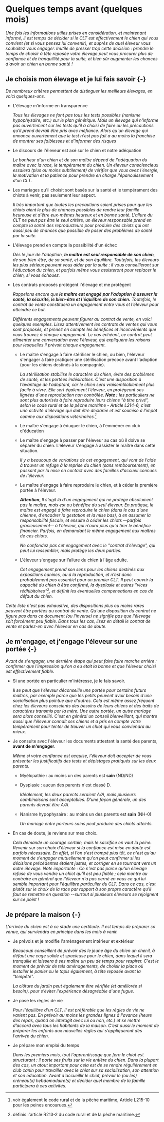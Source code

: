 
# Quelques temps avant (quelques mois)

*Une fois les informations utiles prises en considération, et maintenant informé, il est temps de décider si le CLT est effectivement le chien qui vous convient (et si vous pensez lui convenir), et auprès de quel éleveur vous souhaitez vous engager. Inutile de presser trop cette décision : prendre le temps de choisir à tête reposée votre élevage peut vous procurer plus de confiance et de tranquillité pour la suite, et bien sûr augmenter les chances d'avoir un chien en bonne santé !*

## Je choisis mon élevage et je lui fais savoir {-}

*De nombreux critères permettent de distinguer les meilleurs élevages, en voici quelques-uns.*

-   L'élevage m'informe en transparence

    *Tous les élevages ne font pas tous les tests possibles (nanisme hypophysaire, etc.) sur le plan génétique. Mais un élevage qui n'informe pas ouvertement sur les tests qu'il a choisi de faire ou les précautions qu'il prend devrait être pris avec méfiance. Alors qu'un élevage qui annonce ouvertement que le test n'est pas fait a au moins la franchise de montrer ses faiblesses et d'informer des risques*

-   Le discours de l'éleveur est axé sur le chien et notre adéquation

    *Le bonheur d'un chien et de son maître dépend de l'adéquation du maître avec la race, le tempérament du chien. Un éleveur consciencieux essaiera (plus ou moins subtilement) de vérifier que vous avez l'énergie, la motivation et la patience pour prendre en charge l'épanouissement d'un CLT.*

-   Les mariages qu'il choisit sont basés sur la santé et le tempérament des chiots à venir, pas seulement leur aspect.

    *Il très important que toutes les précautions soient prises pour que les chiots aient le plus de chances possibles de rendre leur famille heureuse et d'être eux-mêmes heureux et en bonne santé. L'allure du CLT ne peut pas être le seul critère, un éleveur responsable prend en compte la santé des reproducteurs pour produire des chiots qui ont aussi peu de chances que possible de poser des problèmes de santé par la suite.*

-   L'élevage prend en compte la possibilité d'un échec

    *Dès le jour de l'adoption, **le maître est seul responsable de son chien**, de son bien-être, de sa santé, et de son équilibre. Toutefois, les éleveurs les plus sérieux peuvent vous aider par la suite : il vous conseilleront sur l'éducation du chien, et parfois même vous assisteront pour replacer le chien, si vous échouez.*

-   Les contrats proposés protègent l'élevage et me protègent

    *Rappelons encore que **le maître est engagé par l'adoption à assurer la santé, la sécurité, le bien-être et l'équilibre de son chien.** Toutefois, le contrat de vente constituera un engagement entre vous et l'éleveur pour atteindre ce but.*

    *Différents engagements peuvent figurer au contrat de vente, en voici quelques exemples. Lisez attentivement les contrats de ventes qui vous sont proposés, et prenez en compte les bénéfices et inconvénients que vous trouvez à chaque engagement. Le cas échéant, ce contrat peut alimenter une conversation avec l'éleveur, qui expliquera les raisons pour lesquelles il prévoit chaque engagement.*

    -   Le maître s'engage à faire stériliser le chien, ou bien, l'éleveur s'engager à faire pratiquer une stérilisation précoce avant l'adoption (pour les chiens destinés à la compagnie).

        *La stérilisation stabilise le caractère du chien, évite des problèmes de santé, et les portées indésirables. C'est une disposition à l'avantage de l'adoptant, car le chien sera vraisemblablement plus facile à vivre. Elle sert également l'éleveur, en protégeant ses lignées d'une reproduction non contrôlée. **Note :** les particuliers ne sont plus autorisés à faire reproduire leurs chiens "à titre privé", selon le code rural et de la pêche maritime - Article L214-6, c'est une activité d'élevage qui doit être déclarée et est soumise à l'impôt comme aux dispositions vétérinaires.[^crpm]*

    -   Le maître s'engage à éduquer le chien, à l'emmener en club d'éducation
    -   Le maître s'engage à passer par l'éleveur au cas où il doive se séparer du chien. L'éleveur s'engage à assister le maître dans cette situation.

        *Il y a beaucoup de variations de cet engagement, qui vont de l'aide à trouver un refuge à la reprise du chien (sans remboursement), en passant par la mise en contact avec des familles d'accueil connues de l'éleveur.*

    -   Le maître s'engage à faire reproduire le chien, et à céder la première portée à l'éleveur.

        ***Attention***, *Il s'agit là d'un engagement qui ne protège absolument pas le maître, mais est au bénéfice du seul éleveur. En pratique, le maître est engagé à faire reproduire le chien (dans le cas d'une chienne, d'encadrer la gestation et la mise bas), à en assumer la responsabilité fiscale, et ensuite à céder les chiots --parfois gracieusement-- à l'éleveur, qui n'aura plus qu'à tirer le bénéfice financier. Parfois, en demandant le même engagement aux maîtres de ces chiots.*

        *Ne confondez pas cet engagement avec le "contrat d'élevage", qui peut lui ressembler, mais protège les deux parties.*

    -   L'éleveur s'engage sur l'allure du chien à l'âge adulte.

        *Cet engagement prend son sens pour les chiens destinés aux expositions canines, ou à la reproduction, et n'est donc probablement pas essentiel pour un premier CLT. Il peut couvrir la capacité du chien à être confirmé, la dysplasie et autres "vices rédhibitoires"[^dysp], et définit les éventuelles compensations en cas de défaut du chien.*

[^crpm]: voir également le code rural et de la pêche maritime, Article L215-10 pour les peines encourues.
[^dysp]: définis l'article R213-2 du code rural et de la pêche maritime.

*Cette liste n'est pas exhaustive, des dispositions plus ou moins rares peuvent être portées au contrat de vente. Qu'une disposition du contrat ne figure pas dans ce document (ou l'inverse) ne signifie pas que l'élevage soit forcément peu fiable. Dans tous les cas, lisez en détail le contrat de vente et parlez-en avec l'éleveur en cas de doute.*

## Je m'engage, et j'engage l'éleveur sur une portée {-}

*Avant de s'engager, une dernière étape qui peut faire faire marche arrière : confirmer que l'impression qu'on a eu était la bonne et que l'éleveur choisi est effectivement fiable.*

-   Si une portée en particulier m'intéresse, je le fais savoir.

    *Il se peut que l'éleveur déconseille une portée pour certains futurs maîtres, par exemple parce que les petits peuvent avoir besoin d'une socialisation plus pointue que d'autres. Cela est même assez fréquent chez les éleveurs conscients des besoins de leurs chiens et des traits de caractères transmis par la mère. Une autre portée, un autre mariage sera alors conseillé. C'est en général un conseil bienveillant, qui montre aussi que l'éleveur connaît ses chiens et a pris en compte votre tempérament pour tenter de trouver un chiot qui vous conviendra au mieux.*

-   Je consulte avec l'éleveur les documents attestant la santé des parents, **avant de m'engager**.

    *Même si votre confiance est acquise, l'éleveur doit accepter de vous présenter les justificatifs des tests et dépistages pratiqués sur les deux parents.*

    -   Myélopathie : au moins un des parents est **sain** (ND/ND)

    -   Dysplasie : aucun des parents n'est classé D.

        *Idéalement, les deux parents seraient A/A, mais plusieurs combinaisons sont acceptables. D'une façon générale, un des parents devrait être A/A.*

    -   Nanisme hypophysaire : au moins un des parents est **sain** (NH-0)

        *Un mariage entre porteurs sains peut produire des chiots atteints.*

-   En cas de doute, je reviens sur mes choix.

    *Cela demande un courage certain, mais le sacrifice en vaut la peine. Revenir sur son choix d'éleveur si la confiance est mise en doute est parfois nécessaire. En effet, si l'on s'est trompé plus tôt, ce n'est qu'au moment de s'engager mutuellement qu'on peut confirmer si les décisions précédentes étaient justes, et corriger en se tournant vers un autre élevage. Note importante : Ce n'est pas parce qu'un élevage refuse de vous vendre un chiot qu'il est peu fiable ; cela montre au contraire en général que l'éleveur n'a pas cerné en vous ce qui lui semble important pour l'équilibre particulier du CLT. Dans ce cas, c'est plutôt sur le choix de la race par rapport à son propre caractère qu'il faut se remettre en question --surtout si plusieurs éleveurs se rejoignent sur ce point !*

## Je prépare la maison {-}

*L'arrivée du chien est à ce stade une certitude. Il est temps de préparer sa venue, qui surviendra en principe dans les mois à venir.*

-   Je prévois et je modifie l'aménagement intérieur et extérieur

    *Beaucoup conseillent de prévoir dès le jeune âge du chien un chenil, à défaut une cage solide et spacieuse pour le chien, dans lequel il sera tranquille et laissera à ses maître un peu de temps pour respirer. C'est le moment de prévoir de tels aménagements, de choisir la place où installer le panier ou le tapis également, à tête reposée avant la "tempête".*

    *La clôture du jardin peut également être vérifiée (et améliorée si besoin), pour s'éviter l'expérience désagréable d'une fugue.*

-   Je pose les règles de vie

    *Pour l'équilibre d'un CLT, il est préférable que les règles de vie ne varient pas. En prévoir au moins les grandes lignes à l'avance (heure des repas, quand on interagit avec lui ou non, etc.) et se mettre d'accord avec tous les habitants de la maison. C'est aussi le moment de préparer les enfants aux nouvelles règles qui s'appliqueront dès l'arrivée du chien.*

-   Je prépare mon emploi du temps

    *Dans les premiers mois, tout l'apprentissage que fera le chiot est structurant : il porte ses fruits sur la vie entière du chien. Dans la plupart des cas, un atout important pour cela est de se rendre régulièrement en club canin pour travailler avec le chiot sur sa socialisation, son attention et son éducation. Avant d'accueillir le chiot, prévoir le (ou les) créneau(x) hebdomadaire(s) et décider quel membre de la famille participera à ces activités.*
